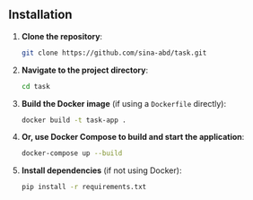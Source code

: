 ## Installation

1. **Clone the repository**:
    ```bash
    git clone https://github.com/sina-abd/task.git
    ```

2. **Navigate to the project directory**:
    ```bash
    cd task
    ```

3. **Build the Docker image** (if using a `Dockerfile` directly):
    ```bash
    docker build -t task-app .
    ```

4. **Or, use Docker Compose to build and start the application**:
    ```bash
    docker-compose up --build
    ```

5. **Install dependencies** (if not using Docker):
    ```bash
    pip install -r requirements.txt
    ```


